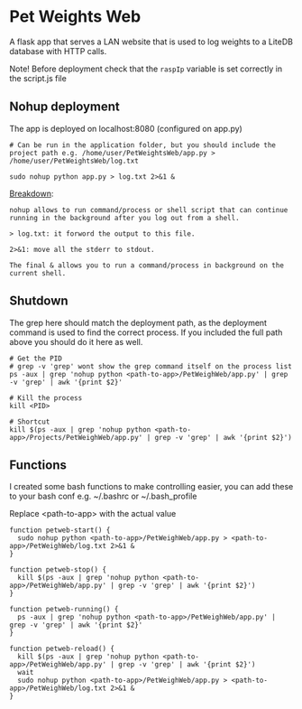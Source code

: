 # Pet Weights Web
A flask app that serves a LAN website that is used to log weights to a LiteDB database with HTTP calls.

Note! Before deployment check that the `raspIp` variable is set correctly in the script.js file

## Nohup deployment
The app is deployed on localhost:8080 (configured on app.py)
```
# Can be run in the application folder, but you should include the project path e.g. /home/user/PetWeightsWeb/app.py > /home/user/PetWeightsWeb/log.txt

sudo nohup python app.py > log.txt 2>&1 &
```

[Breakdown](https://stackoverflow.com/questions/36465899/how-to-run-flask-server-in-the-background):
```
nohup allows to run command/process or shell script that can continue running in the background after you log out from a shell.

> log.txt: it forword the output to this file.

2>&1: move all the stderr to stdout.

The final & allows you to run a command/process in background on the current shell.
```

## Shutdown
The grep here should match the deployment path, as the deployment command is used to find the correct process.
If you included the full path above you should do it here as well.
```
# Get the PID
# grep -v 'grep' wont show the grep command itself on the process list
ps -aux | grep 'nohup python <path-to-app>/PetWeighWeb/app.py' | grep -v 'grep' | awk '{print $2}'

# Kill the process
kill <PID>

# Shortcut
kill $(ps -aux | grep 'nohup python <path-to-app>/Projects/PetWeighWeb/app.py' | grep -v 'grep' | awk '{print $2}')
```

## Functions
I created some bash functions to make controlling easier, you can add these to your bash conf e.g. ~/.bashrc or ~/.bash_profile

Replace \<path-to-app> with the actual value
```
function petweb-start() {
  sudo nohup python <path-to-app>/PetWeighWeb/app.py > <path-to-app>/PetWeighWeb/log.txt 2>&1 &
}

function petweb-stop() {
  kill $(ps -aux | grep 'nohup python <path-to-app>/PetWeighWeb/app.py' | grep -v 'grep' | awk '{print $2}')
}

function petweb-running() {
  ps -aux | grep 'nohup python <path-to-app>/PetWeighWeb/app.py' | grep -v 'grep' | awk '{print $2}'
}

function petweb-reload() {
  kill $(ps -aux | grep 'nohup python <path-to-app>/PetWeighWeb/app.py' | grep -v 'grep' | awk '{print $2}')
  wait
  sudo nohup python <path-to-app>/PetWeighWeb/app.py > <path-to-app>/PetWeighWeb/log.txt 2>&1 &
}
```
